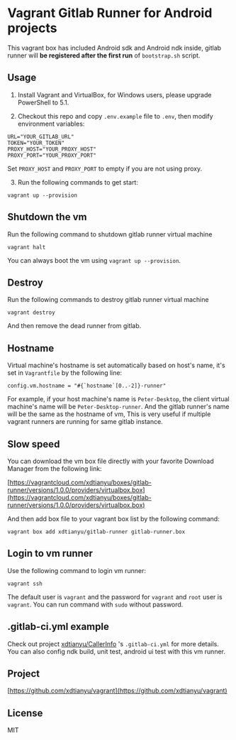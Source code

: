 # Vagrant Gitlab Runner for Android projects

This vagrant box has included Android sdk and Android ndk inside, gitlab runner will **be registered after the first run** of `bootstrap.sh` script.

## Usage

1. Install Vagrant and VirtualBox, for Windows users, please upgrade PowerShell to 5.1.

2. Checkout this repo and copy `.env.example` file to `.env`, then modify environment variables:

```
URL="YOUR_GITLAB_URL"
TOKEN="YOUR_TOKEN"
PROXY_HOST="YOUR_PROXY_HOST"
PROXY_PORT="YOUR_PROXY_PORT"
```

Set `PROXY_HOST` and `PROXY_PORT` to empty if you are not using proxy.

3. Run the following commands to get start:

```
vagrant up --provision
```

## Shutdown the vm

Run the following command to shutdown gitlab runner virtual machine

```
vagrant halt
```

You can always boot the vm using `vagrant up --provision`. 

## Destroy

Run the following commands to destroy gitlab runner virtual machine

```
vagrant destroy
```

And then remove the dead runner from gitlab.

## Hostname

Virtual machine's hostname is set automatically based on host's name, it's set in `Vagrantfile` by the following line:

```
config.vm.hostname = "#{`hostname`[0..-2]}-runner"
```

For example, if your host machine's name is `Peter-Desktop`, the client virtual machine's name will be `Peter-Desktop-runner`. And the gitlab runner's name will be the same as the hostname of vm, This is very useful if multiple vagrant runners are running for same gitlab instance.

## Slow speed

You can download the vm box file directly with your favorite Download Manager from the following link:

[https://vagrantcloud.com/xdtianyu/boxes/gitlab-runner/versions/1.0.0/providers/virtualbox.box](https://vagrantcloud.com/xdtianyu/boxes/gitlab-runner/versions/1.0.0/providers/virtualbox.box)

And then add box file to your vagrant box list by the following command:

```
vagrant box add xdtianyu/gitlab-runner gitlab-runner.box
```

## Login to vm runner

Use the following command to login vm runner:

```
vagrant ssh
```

The default user is `vagrant` and the password for `vagrant` and `root` user is `vagrant`. You can run command with `sudo` without password.

## .gitlab-ci.yml example

Check out project [xdtianyu/CallerInfo](https://github.com/xdtianyu/CallerInfo) 's `.gitlab-ci.yml` for more details. You can also config ndk build, unit test, android ui test with this vm runner.


## Project

[https://github.com/xdtianyu/vagrant](https://github.com/xdtianyu/vagrant)

## License

MIT
